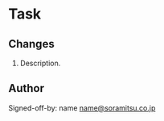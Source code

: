 # Task

[DOPS-XXXX]: Title.

## Changes

1. Description.

## Author

Signed-off-by: name <name@soramitsu.co.jp>
